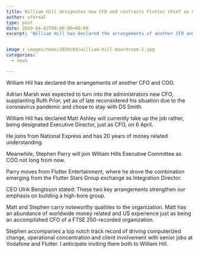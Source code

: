 ```yaml
---
title: William Hill designates new CFO and contracts Flutter chief as COO
author: xforeal 
type: post
date: 2020-04-02T00:00:00+00:00
excerpt: 'William Hill has declared the arrangements of another CFO and COO '


image : images/news/2020/04/william-hill-boardroom-1.jpg
categories:
  - news

---
```

William Hill has declared the arrangements of another CFO and COO. 

Adrian Marsh was expected to turn into the administrators new CFO, supplanting Ruth Prior, yet as of late reconsidered his situation due to the coronavirus pandemic and chose to stay with DS Smith. 

William Hill has declared Matt Ashley will currently take up the job rather, being designated Executive Director, just as CFO, on 6 April. 

He joins from National Express and has 20 years of money related understanding. 

Meanwhile, Stephen Parry will join William Hills Executive Committee as COO not long from now. 

Parry moves from Flutter Entertainment, where he drove the combination emerging from the Flutter Stars Group exchange as Integration Director. 

CEO Ulrik Bengtsson stated: These two key arrangements strengthen our emphasis on building a high-bore group. 

Matt and Stephen carry noteworthy qualities to the organization. Matt has an abundance of worldwide money related and US experience just as being an accomplished CFO of a FTSE 250-recorded organization. 

Stephen accompanies a top notch track record of driving computerized change, operational concentration and client involvement with senior jobs at Vodafone and Flutter. I anticipate inviting them both to William Hill.